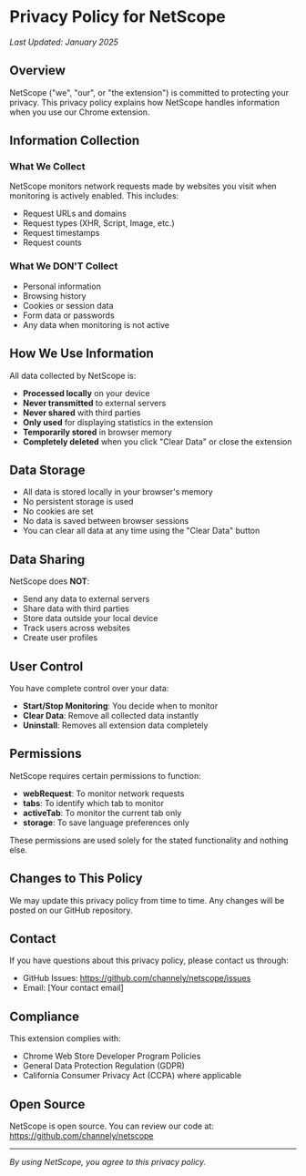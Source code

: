 # Privacy Policy for NetScope

*Last Updated: January 2025*

## Overview

NetScope ("we", "our", or "the extension") is committed to protecting your privacy. This privacy policy explains how NetScope handles information when you use our Chrome extension.

## Information Collection

### What We Collect
NetScope monitors network requests made by websites you visit when monitoring is actively enabled. This includes:
- Request URLs and domains
- Request types (XHR, Script, Image, etc.)
- Request timestamps
- Request counts

### What We DON'T Collect
- Personal information
- Browsing history
- Cookies or session data
- Form data or passwords
- Any data when monitoring is not active

## How We Use Information

All data collected by NetScope is:
- **Processed locally** on your device
- **Never transmitted** to external servers
- **Never shared** with third parties
- **Only used** for displaying statistics in the extension
- **Temporarily stored** in browser memory
- **Completely deleted** when you click "Clear Data" or close the extension

## Data Storage

- All data is stored locally in your browser's memory
- No persistent storage is used
- No cookies are set
- No data is saved between browser sessions
- You can clear all data at any time using the "Clear Data" button

## Data Sharing

NetScope does **NOT**:
- Send any data to external servers
- Share data with third parties
- Store data outside your local device
- Track users across websites
- Create user profiles

## User Control

You have complete control over your data:
- **Start/Stop Monitoring**: You decide when to monitor
- **Clear Data**: Remove all collected data instantly
- **Uninstall**: Removes all extension data completely

## Permissions

NetScope requires certain permissions to function:
- **webRequest**: To monitor network requests
- **tabs**: To identify which tab to monitor
- **activeTab**: To monitor the current tab only
- **storage**: To save language preferences only

These permissions are used solely for the stated functionality and nothing else.

## Changes to This Policy

We may update this privacy policy from time to time. Any changes will be posted on our GitHub repository.

## Contact

If you have questions about this privacy policy, please contact us through:
- GitHub Issues: https://github.com/channely/netscope/issues
- Email: [Your contact email]

## Compliance

This extension complies with:
- Chrome Web Store Developer Program Policies
- General Data Protection Regulation (GDPR)
- California Consumer Privacy Act (CCPA) where applicable

## Open Source

NetScope is open source. You can review our code at:
https://github.com/channely/netscope

---

*By using NetScope, you agree to this privacy policy.*